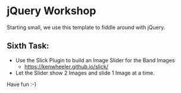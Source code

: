 # jQuery Workshop
Starting small, we use this template to fiddle around with jQuery.

## Sixth Task:
- Use the Slick Plugin to build an Image Slider for the Band Images
    - https://kenwheeler.github.io/slick/
- Let the Slider show 2 Images and slide 1 Image at a time.

Have fun :-)